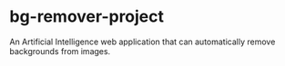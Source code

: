 # bg-remover-project
An Artificial Intelligence web application that can automatically remove backgrounds from images.

